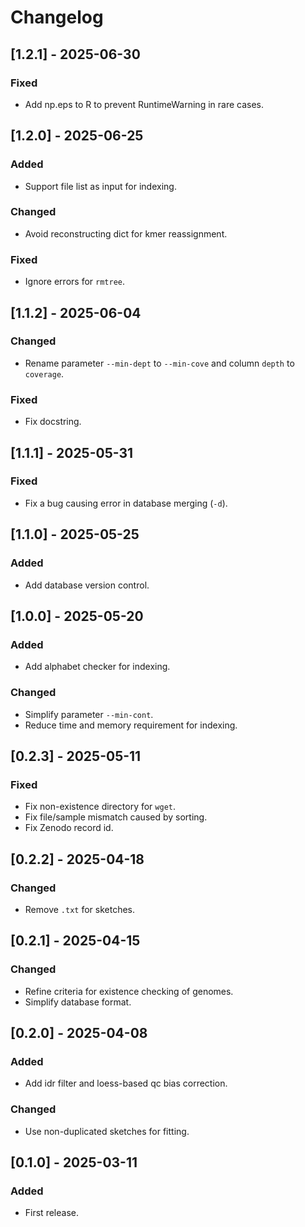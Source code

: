 # Changelog
## [1.2.1] - 2025-06-30
### Fixed
- Add np.eps to R to prevent RuntimeWarning in rare cases.


## [1.2.0] - 2025-06-25
### Added
- Support file list as input for indexing.

### Changed
- Avoid reconstructing dict for kmer reassignment.

### Fixed
- Ignore errors for `rmtree`.


## [1.1.2] - 2025-06-04
### Changed
- Rename parameter `--min-dept` to `--min-cove` and column `depth` to `coverage`.

### Fixed
- Fix docstring.


## [1.1.1] - 2025-05-31
### Fixed
- Fix a bug causing error in database merging (`-d`).


## [1.1.0] - 2025-05-25
### Added
- Add database version control.


## [1.0.0] - 2025-05-20
### Added
- Add alphabet checker for indexing.

### Changed
- Simplify parameter `--min-cont`.
- Reduce time and memory requirement for indexing.


## [0.2.3] - 2025-05-11
### Fixed
- Fix non-existence directory for `wget`.
- Fix file/sample mismatch caused by sorting.
- Fix Zenodo record id.


## [0.2.2] - 2025-04-18
### Changed
- Remove `.txt` for sketches.


## [0.2.1] - 2025-04-15
### Changed
- Refine criteria for existence checking of genomes.
- Simplify database format.


## [0.2.0] - 2025-04-08
### Added
- Add idr filter and loess-based qc bias correction.
### Changed
- Use non-duplicated sketches for fitting.


## [0.1.0] - 2025-03-11
### Added
- First release.
